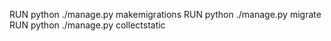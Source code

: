 RUN python ./manage.py makemigrations
RUN python ./manage.py migrate
RUN python ./manage.py collectstatic